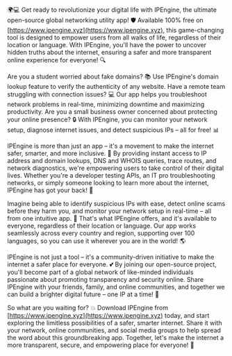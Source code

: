 🌍💻 Get ready to revolutionize your digital life with IPEngine, the ultimate open-source global networking utility app! 🛡️ Available 100% free on [https://www.ipengine.xyz](https://www.ipengine.xyz), this game-changing tool is designed to empower users from all walks of life, regardless of their location or language. With IPEngine, you'll have the power to uncover hidden truths about the internet, ensuring a safer and more transparent online experience for everyone! 🔍

Are you a student worried about fake domains? 📚 Use IPEngine's domain lookup feature to verify the authenticity of any website. Have a remote team struggling with connection issues? 💻 Our app helps you troubleshoot network problems in real-time, minimizing downtime and maximizing productivity. Are you a small business owner concerned about protecting your online presence? 🔒 With IPEngine, you can monitor your network setup, diagnose internet issues, and detect suspicious IPs – all for free! 📊

IPEngine is more than just an app – it's a movement to make the internet safer, smarter, and more inclusive. 💪 By providing instant access to IP address and domain lookups, DNS and WHOIS queries, trace routes, and network diagnostics, we're empowering users to take control of their digital lives. Whether you're a developer testing APIs, an IT pro troubleshooting networks, or simply someone looking to learn more about the internet, IPEngine has got your back! 🤝

Imagine being able to identify suspicious IPs with ease, detect online scams before they harm you, and monitor your network setup in real-time – all from one intuitive app. 🚀 That's what IPEngine offers, and it's available to everyone, regardless of their location or language. Our app works seamlessly across every country and region, supporting over 100 languages, so you can use it wherever you are in the world! 🌎

IPEngine is not just a tool – it's a community-driven initiative to make the internet a safer place for everyone. 💕 By joining our open-source project, you'll become part of a global network of like-minded individuals passionate about promoting transparency and security online. Share IPEngine with your friends, family, and online communities, and together we can build a brighter digital future – one IP at a time! 🚀

So what are you waiting for? 💥 Download IPEngine from [https://www.ipengine.xyz](https://www.ipengine.xyz) today, and start exploring the limitless possibilities of a safer, smarter internet. Share it with your network, online communities, and social media groups to help spread the word about this groundbreaking app. Together, let's make the internet a more transparent, secure, and empowering place for everyone! 🌈